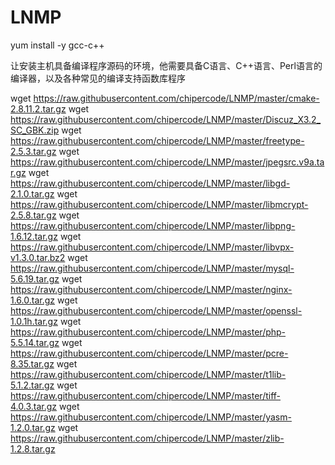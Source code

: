 # LNMP
yum install -y gcc-c++

让安装主机具备编译程序源码的环境，他需要具备C语言、C++语言、Perl语言的编译器，以及各种常见的编译支持函数库程序

wget https://raw.githubusercontent.com/chipercode/LNMP/master/cmake-2.8.11.2.tar.gz 
wget https://raw.githubusercontent.com/chipercode/LNMP/master/Discuz_X3.2_SC_GBK.zip 
wget https://raw.githubusercontent.com/chipercode/LNMP/master/freetype-2.5.3.tar.gz 
wget https://raw.githubusercontent.com/chipercode/LNMP/master/jpegsrc.v9a.tar.gz 
wget https://raw.githubusercontent.com/chipercode/LNMP/master/libgd-2.1.0.tar.gz 
wget https://raw.githubusercontent.com/chipercode/LNMP/master/libmcrypt-2.5.8.tar.gz 
wget https://raw.githubusercontent.com/chipercode/LNMP/master/libpng-1.6.12.tar.gz 
wget https://raw.githubusercontent.com/chipercode/LNMP/master/libvpx-v1.3.0.tar.bz2 
wget https://raw.githubusercontent.com/chipercode/LNMP/master/mysql-5.6.19.tar.gz 
wget https://raw.githubusercontent.com/chipercode/LNMP/master/nginx-1.6.0.tar.gz 
wget https://raw.githubusercontent.com/chipercode/LNMP/master/openssl-1.0.1h.tar.gz 
wget https://raw.githubusercontent.com/chipercode/LNMP/master/php-5.5.14.tar.gz 
wget https://raw.githubusercontent.com/chipercode/LNMP/master/pcre-8.35.tar.gz 
wget https://raw.githubusercontent.com/chipercode/LNMP/master/t1lib-5.1.2.tar.gz 
wget https://raw.githubusercontent.com/chipercode/LNMP/master/tiff-4.0.3.tar.gz 
wget https://raw.githubusercontent.com/chipercode/LNMP/master/yasm-1.2.0.tar.gz 
wget https://raw.githubusercontent.com/chipercode/LNMP/master/zlib-1.2.8.tar.gz 
